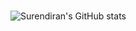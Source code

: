 # 
![Surendiran's GitHub stats](https://github-readme-stats.vercel.app/api?username=surendiran04&show_icons=true&theme=highcontrast)

